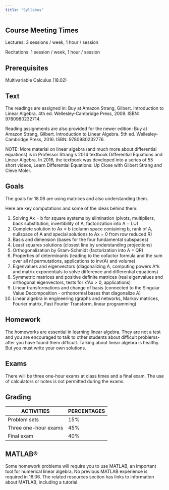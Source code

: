 ```yaml
---
title: "Syllabus"
---
```

## Course Meeting Times
Lectures: 3 sessions / week, 1 hour / session

Recitations: 1 session / week, 1 hour / session

## Prerequisites
Multivariable Calculus (18.02)

## Text
The readings are assigned in: Buy at Amazon Strang, Gilbert. Introduction to Linear Algebra. 4th ed. Wellesley-Cambridge Press, 2009. ISBN: 9780980232714.

Reading assignments are also provided for the newer edition: Buy at Amazon Strang, Gilbert. Introduction to Linear Algebra. 5th ed. Wellesley-Cambridge Press, 2016. ISBN: 9780980232776.

NOTE: More material on linear algebra (and much more about differential equations) is in Professor Strang's 2014 textbook Differential Equations and Linear Algebra. In 2016, the textbook was developed into a series of 55 short videos, Learn Differential Equations: Up Close with Gilbert Strang and Cleve Moler.

## Goals
The goals for 18.06 are using matrices and also understanding them.

Here are key computations and some of the ideas behind them:


1. Solving Ax = b for square systems by elimination (pivots, multipliers, back substitution, invertibility of A, factorization into A = LU)
2. Complete solution to Ax = b (column space containing b, rank of A, nullspace of A and special solutions to Ax = 0 from row reduced R)
3. Basis and dimension (bases for the four fundamental subspaces)
4. Least squares solutions (closest line by understanding projections)
5. Orthogonalization by Gram-Schmidt (factorization into A = QR)
6. Properties of determinants (leading to the cofactor formula and the sum over all n! permutations, applications to inv(A) and volume)
7. Eigenvalues and eigenvectors (diagonalizing A, computing powers A^k and matrix exponentials to solve difference and differential equations)
8. Symmetric matrices and positive definite matrices (real eigenvalues and orthogonal eigenvectors, tests for x'Ax > 0, applications)
9. Linear transformations and change of basis (connected to the Singular Value Decomposition - orthonormal bases that diagonalize A)
10. Linear algebra in engineering (graphs and networks, Markov matrices, Fourier matrix, Fast Fourier Transform, linear programming)

## Homework
The homeworks are essential in learning linear algebra. They are not a test and you are encouraged to talk to other students about difficult problems-after you have found them difficult. Talking about linear algebra is healthy. But you must write your own solutions.

## Exams
There will be three one-hour exams at class times and a final exam. The use of calculators or notes is not permitted during the exams.

## Grading
| ACTIVITIES           | PERCENTAGES |
|----------------------|-------------|
| Problem sets         | 15%         |
| Three one-hour exams | 45%         |
| Final exam           | 40%         |

## MATLAB®
Some homework problems will require you to use MATLAB, an important tool for numerical linear algebra. No previous MATLAB experience is required in 18.06. The related resources section has links to information about MATLAB, including a tutorial.